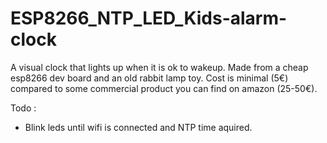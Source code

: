 # ESP8266_NTP_LED_Kids-alarm-clock
A visual clock that lights up when it is ok to wakeup. 
Made from a cheap esp8266 dev board and an old rabbit lamp toy. 
Cost is minimal (5€) compared to some commercial product you can find on amazon (25-50€). 

Todo : 

- Blink leds until wifi is connected and NTP time aquired.
